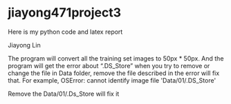 # jiayong471project3
Here is my python code and latex report 

Jiayong Lin

The program will convert all the training set images to 50px * 50px. 
And the program will get the error about “.DS_Store” when you try to remove or change the file in Data folder, remove the file described in the error will fix that. 
For example, 
OSError: cannot identify image file 'Data/01/.DS_Store'

Remove the Data/01/.Ds_Store will fix it

